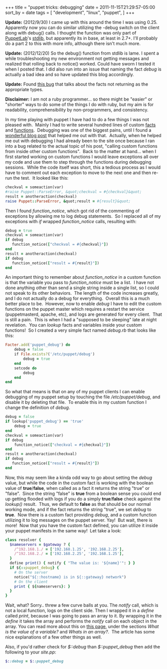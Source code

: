 +++
title = "puppet tricks: debugging"
date = 2011-11-15T21:29:57-05:00
sort_by = date
tags = [
  "development",
  "linux",
  "puppet",
]
+++

**Update:** (2012/9/30) I came up with this around the time I was using 0.25.  Apparently now you can do similar utilizing the -debug switch on the client along with debug() calls. I thought the function was only part of [PuppetLab](http://puppetlabs.com/ "PuppetLabs")'s [stdlib](http://forge.puppetlabs.com/puppetlabs/stdlib "Puppet Forge page for stdlib"), but apparently its in base, at least in 2.7+. I'll probably do a part 2 to this with more info, although there isn't much more.

**Update:** (2012/12/20) So the debug() function from stdlib is lame. I spent a while troubleshooting my new environment not getting messages and realized that rolling back to notice() worked. Could have sworn I tested it when I posted that. I did also run into an issue that naming the fact _debug_ is actually a bad idea and so have updated this blog accordingly.

**Update:** Found [this bug](http://projects.puppetlabs.com/issues/3704 "Puppet Bug 3708: Facter doesn't return booleans (converts them to strings instead)") that talks about the facts not returning as the appropriate types.

**Disclaimer:** I am not a ruby programmer... so there might be "easier" or "shorter" ways to do some of the things I do with ruby, but my aim is for readability, comprehensibility by non-programmers, and consistency.

In my time playing with puppet I have had to do a few things I was not pleased with.  Mainly I had to write several hundred lines of custom [facts](http://projects.puppetlabs.com/projects/1/wiki/Adding_Facts "Adding facts to facter") and [functions](http://docs.puppetlabs.com/guides/custom_functions.html "Custom functions in puppet").  Debugging was one of the biggest pains, until I found a [wonderful blog post](http://holyhandgrenade.org/blog/2011/03/calling-custom-functions-from-other-custom-functions-in-puppet/ "Calling custom functions from other custom functions in puppet") that helped me out with that.  Actually, when he helped me out with debugging I had already been to the site once because I ran into a bug related to the actual topic of his post, "calling custom functions from inside other custom functions".  Back to the matter at hand... when I first started working on custom functions I would leave exceptions all over my code and use them to step through the functions during debugging sessions.  While the code itself was short, this a tedious process as I would have to comment out each exception to move to the next one and then re-run the test.  It looked like this:

```ruby
checkval = someaction(var)
#raise Puppet::ParseError, &quot;checkval = #{checkval}&quot;
result = anotheraction(checkval)
raise Puppet::ParseError, &quot;result = #{result}&quot;
```

Then I found _function_notice_, which got rid of the commenting of exceptions by allowing me to log debug statements.  So I replaced all of my exceptions with _if_ wrapped _function_notice_ calls, resulting with:

```ruby
debug = true
checkval = someaction(var)
if debug
   function_notice(["checkval = #{checkval}"])
end
result = anotheraction(checkval)
if debug
   function_notice(["result = #{result}"])
end
```

An important thing to remember about _function_notice_ in a custom function is that the variable you pass to _function_notice_ must be a list.  I have not done anything other than send a single string inside a single list, so I could not speak to its other behaviors.  The length of the code increases greatly, and I do not actually do a debug for everything.  Overall this is a much better place to be.  However, now to enable _debug_ I have to edit the custom functions on the puppet master which requires a restart the service (puppetmasterd, apache, etc), and logs are generated for every client.  That is still a pain.  This is when I had a "supposed to be sleeping" late at night revelation.  You can _lookup_ facts and variables inside your custom functions!  So I created a very simple fact named _debug.rb_ that looks like this:

```ruby
Facter.add('puppet_debug') do
    debug = false
    if File.exists?('/etc/puppet/debug')
        debug = true
    end
    setcode do
        debug
    end
end
```

So what that means is that on any of my puppet clients I can enable debugging of my puppet setup by touching the file _/etc/puppet/debug_, and disable it by deleting that file.  To enable this in my custom function I change the definition of _debug_.

```ruby
debug = false
if lookup('puppet_debug') == 'true'
    debug = true
end
checkval = someaction(var)
if debug
    function_notice(["checkval = #{checkval}"])
end
result = anotheraction(checkval)
if debug
   function_notice(["result = #{result}"])
end
```

Now, this may seem like a kinda odd way to go about setting the _debug_ value, but while the code in the custom fact is working with the boolean value of **true**/**false**, when called as a fact it returns the string "true" or "false".  Since the string "false" is **true** from a boolean sense you could end up getting flooded with logs if you do a simply **true**/**false** check against the _lookup()_ result.  Thus, we default to **false** as that should be our normal working mode, and if the fact returns the string "true", we set _debug_ to **true**.  Now there is a custom fact providing _debug_, and a custom function utilizing it to log messages on the puppet server. Yay!  But wait, there is more!  Now that you have the custom fact defined, you can utilize it inside your puppet manifests in the same way!  Let take a look:

```ruby
class resolver {
  $nameservers = $gateway ? {
    /^192.168.1./ = ['192.168.1.25', '192.168.2.25'],
    /^192.168.2./ = ['192.168.2.25', '192.168.1.25'],
  }
  define print() { notify { "The value is: '${name}'": } }
  if ${::puppet_debug} {
    # On the server
    notice("${::hostname} is in ${::gateway} network")
    # On the client
    print { ${nameservers}: }
  }
}
```

Wait, what? Sorry.. threw a few curve balls at you. The _notify_ call, which is not a local function, logs on the client side. Then I wrapped it in a _define_ called *print*, because I was going to pass an array to it. By wrapping it in the _define_ it takes the array and performs the _notify_ call on each object in the array. You can read more about this on [this page](http://www.devco.net/archives/2009/08/19/tips_and_tricks_for_puppet_debugging.php "Tips and Tricks for Puppet debugging"), under the sections _What is the value of a variable?_ and _Whats in an array?_.  The article has some nice explanations of a few other things as well.

Also, if you'd rather check for _\$::debug_ than _\$::puppet_debug_ then add the following to your _site.pp_:

```ruby
$::debug = $::puppet_debug
```
